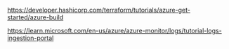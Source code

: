 https://developer.hashicorp.com/terraform/tutorials/azure-get-started/azure-build

https://learn.microsoft.com/en-us/azure/azure-monitor/logs/tutorial-logs-ingestion-portal
